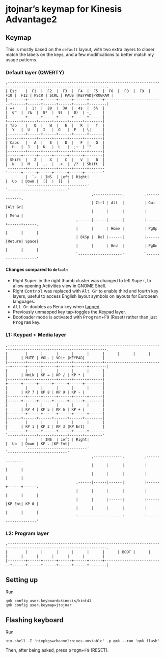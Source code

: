 # jtojnar’s keymap for Kinesis Advantage2

## Keymap

This is mostly based on the `default` layout, with two extra layers to closer match the labels on the keys, and a few modifications to better match my usage patterns.

### Default layer (QWERTY)

```
,-------------------------------------------------------------------------------------------------------------------.
| Esc    |  F1  |  F2  |  F3  |  F4  |  F5  |  F6  |  F8  |  F9  |  F10 |  F12 | PSCR | SCRL | PAUS |KEYPAD|PROGRAM |
|--------+------+------+------+------+------+---------------------------+------+------+------+------+------+--------|
| =+     |  1!  |  2@  |  3#  |  4$  |  5%  |                           |  6^  |  7&  |  8*  |  9(  |  0)  | -_     |
|--------+------+------+------+------+------|                           +------+------+------+------+------+--------|
| Tab    |   Q  |   W  |   E  |   R  |   T  |                           |  Y   |  U   |  I   |  O   |  P   | \|     |
|--------+------+------+------+------+------|                           |------+------+------+------+------+--------|
| Caps   |   A  |   S  |   D  |   F  |   G  |                           |  H   |  J   |  K   |  L   |  ;:  | '"     |
|--------+------+------+------+------+------|                           |------+------+------+------+------+--------|
| Shift  |   Z  |   X  |   C  |   V  |   B  |                           |  N   |  M   |  ,.  |  .>  |  /?  | Shift  |
`--------+------+------+------+------+-------                           `------+------+------+------+------+--------'
         |  `~  | INS  | Left | Right|                                         |  Up  | Down |  [{  |  ]}  |
         `---------------------------'                                         `---------------------------'
                                       ,-------------.         ,-------------.
                                       | Ctrl | Alt  |         | Gui  |Alt Gr|
                                       |      |      |         |      | Menu |
                                ,------|------|------|         |------+------+------.
                                |      |      | Home |         | PgUp |      |      |
                                | BkSp |  Del |------|         |------|Return| Space|
                                |      |      | End  |         | PgDn |      |      |
                                `--------------------'         `--------------------'
```

#### Changes compared to `default`

- Right <kbd>Super</kbd> in the right thumb cluster was changed to left <kbd>Super</kbd>, to allow opening Activities view in GNOME Shell.
- Right <kbd>Control</kbd> was replaced with <kbd>Alt Gr</kbd> to enable third and fourth key layers, useful to access English layout symbols on layouts for European languages.
- <kbd>Alt Gr</kbd> doubles as <kbd>Menu</kbd> key when [tapped](https://docs.qmk.fm/#/mod_tap).
- Previously unmapped key tap-toggles the Keypad layer.
- Bootloader mode is activated with <kbd>Program</kbd>+<kbd>F9</kbd> (Reset) rather than just <kbd>Program</kbd> key.

### L1: Keypad + Media layer

```
,-------------------------------------------------------------------------------------------------------------------.
|        |      |      |      |      |      |      |      |      |      |      | MUTE | VOL- | VOL+ |KEYPAD|        |
|--------+------+------+------+------+------+---------------------------+------+------+------+------+------+--------|
|        |      |      |      |      |      |                           |      | NmLk | KP = | KP / | KP * |        |
|--------+------+------+------+------+------|                           +------+------+------+------+------+--------|
|        |      |      |      |      |      |                           |      | KP 7 | KP 8 | KP 9 | KP - |        |
|--------+------+------+------+------+------|                           |------+------+------+------+------+--------|
|        |      |      |      |      |      |                           |      | KP 4 | KP 5 | KP 6 | KP + |        |
|--------+------+------+------+------+------|                           |------+------+------+------+------+--------|
|        |      |      |      |      |      |                           |      | KP 1 | KP 2 | KP 3 |KP Ent|        |
`--------+------+------+------+------+-------                           `------+------+------+------+------+--------'
         |      | INS  | Left | Right|                                         |  Up  | Down | KP . |KP Ent|
         `---------------------------'                                         `---------------------------'
                                       ,-------------.         ,-------------.
                                       |      |      |         |      |      |
                                       |      |      |         |      |      |
                                ,------|------|------|         |------+------+------.
                                |      |      |      |         |      |      |      |
                                |      |      |------|         |------|KP Ent| KP 0 |
                                |      |      |      |         |      |      |      |
                                `--------------------'         `--------------------'
```

### L2: Program layer

```
,-------------------------------------------------------------------------------------------------------------------.
|        |      |      |      |      |      |      | BOOT |      |      |      |      |      |      |      |        |
|--------+------+------+------+------+------+---------------------------+------+------+------+------+------+--------|
```

## Setting up

Run

```
qmk config user.keyboard=kinesis/kint41
qmk config user.keymap=jtojnar
```

## Flashing keyboard

Run

```
nix-shell -I 'nixpkgs=channel:nixos-unstable' -p qmk --run 'qmk flash'
```

Then, after being asked, press <kbd>progm</kbd>+<kbd>F9</kbd> (RESET).
